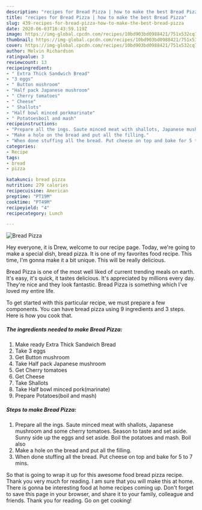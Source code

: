 ```yaml
---
description: "recipes for Bread Pizza | how to make the best Bread Pizza"
title: "recipes for Bread Pizza | how to make the best Bread Pizza"
slug: 439-recipes-for-bread-pizza-how-to-make-the-best-bread-pizza
date: 2020-06-03T16:43:59.119Z
image: https://img-global.cpcdn.com/recipes/10bd903bd0988421/751x532cq70/bread-pizza-recipe-main-photo.jpg
thumbnail: https://img-global.cpcdn.com/recipes/10bd903bd0988421/751x532cq70/bread-pizza-recipe-main-photo.jpg
cover: https://img-global.cpcdn.com/recipes/10bd903bd0988421/751x532cq70/bread-pizza-recipe-main-photo.jpg
author: Melvin Richardson
ratingvalue: 3
reviewcount: 13
recipeingredient:
- " Extra Thick Sandwich Bread"
- "3 eggs"
- " Button mushroom"
- "Half pack Japanese mushroom"
- " Cherry tomatoes"
- " Cheese"
- " Shallots"
- "Half bowl minced porkmarinate"
- " Potatoesboil and mash"
recipeinstructions:
- "Prepare all the ings. Saute minced meat with shallots, Japanese mushroom and some cherry tomatoes. Season to taste and set aside. Sunny side up the eggs and set aside. Boil the potatoes and mash. Boil also"
- "Make a hole on the bread and put all the filling."
- "When done stuffing all the bread. Put cheese on top and bake for 5 to 7 mins."
categories:
- Recipe
tags:
- bread
- pizza

katakunci: bread pizza 
nutrition: 279 calories
recipecuisine: American
preptime: "PT19M"
cooktime: "PT49M"
recipeyield: "4"
recipecategory: Lunch

---
```



![Bread Pizza](https://img-global.cpcdn.com/recipes/10bd903bd0988421/751x532cq70/bread-pizza-recipe-main-photo.jpg)

Hey everyone, it is Drew, welcome to our recipe page. Today, we're going to make a special dish, bread pizza. It is one of my favorites food recipe. This time, I'm gonna make it a bit unique. This will be really delicious.

Bread Pizza is one of the most well liked of current trending meals on earth. It's easy, it's quick, it tastes delicious. It's appreciated by millions every day. They're nice and they look fantastic. Bread Pizza is something which I've loved my entire life.




To get started with this particular recipe, we must prepare a few components. You can have bread pizza using 9 ingredients and 3 steps. Here is how you cook that.

<!--inarticleads1-->

##### The ingredients needed to make Bread Pizza:

1. Make ready  Extra Thick Sandwich Bread
1. Take 3 eggs
1. Get  Button mushroom
1. Take Half pack Japanese mushroom
1. Get  Cherry tomatoes
1. Get  Cheese
1. Take  Shallots
1. Take Half bowl minced pork(marinate)
1. Prepare  Potatoes(boil and mash)




<!--inarticleads2-->

##### Steps to make Bread Pizza:

1. Prepare all the ings. Saute minced meat with shallots, Japanese mushroom and some cherry tomatoes. Season to taste and set aside. Sunny side up the eggs and set aside. Boil the potatoes and mash. Boil also
1. Make a hole on the bread and put all the filling.
1. When done stuffing all the bread. Put cheese on top and bake for 5 to 7 mins.




So that is going to wrap it up for this awesome food bread pizza recipe. Thank you very much for reading. I am sure that you will make this at home. There is gonna be interesting food at home recipes coming up. Don't forget to save this page in your browser, and share it to your family, colleague and friends. Thank you for reading. Go on get cooking!
